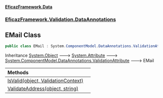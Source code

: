 #### [EficazFramework.Data](EficazFrameworkData.md 'EficazFramework Data')
### [EficazFramework.Validation.DataAnnotations](EficazFrameworkData.md#EficazFramework.Validation.DataAnnotations 'EficazFramework.Validation.DataAnnotations')

## EMail Class

```csharp
public class EMail : System.ComponentModel.DataAnnotations.ValidationAttribute
```

Inheritance [System.Object](https://docs.microsoft.com/en-us/dotnet/api/System.Object 'System.Object') &#129106; [System.Attribute](https://docs.microsoft.com/en-us/dotnet/api/System.Attribute 'System.Attribute') &#129106; [System.ComponentModel.DataAnnotations.ValidationAttribute](https://docs.microsoft.com/en-us/dotnet/api/System.ComponentModel.DataAnnotations.ValidationAttribute 'System.ComponentModel.DataAnnotations.ValidationAttribute') &#129106; EMail

| Methods | |
| :--- | :--- |
| [IsValid(object, ValidationContext)](EficazFramework.Validation.DataAnnotations/EMail/IsValid(object,ValidationContext).md 'EficazFramework.Validation.DataAnnotations.EMail.IsValid(object, System.ComponentModel.DataAnnotations.ValidationContext)') | |
| [ValidateAddress(object, string)](EficazFramework.Validation.DataAnnotations/EMail/ValidateAddress(object,string).md 'EficazFramework.Validation.DataAnnotations.EMail.ValidateAddress(object, string)') | |
